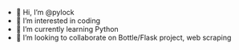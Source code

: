 - 👋 Hi, I’m @pylock
- 👀 I’m interested in coding
- 🌱 I’m currently learning Python
- 💞️ I’m looking to collaborate on Bottle/Flask project, web scraping

<!---
pylock/pylock is a ✨ special ✨ repository because its `README.md` (this file) appears on your GitHub profile.
You can click the Preview link to take a look at your changes.
--->
